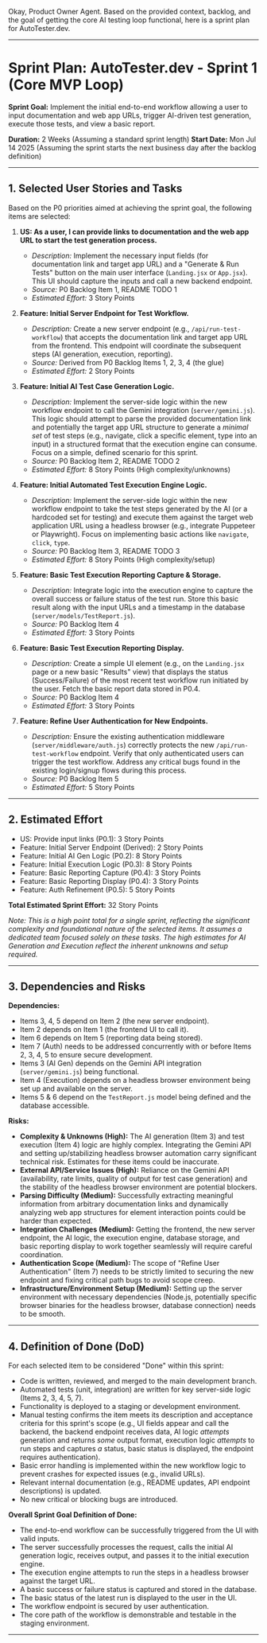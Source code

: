 Okay, Product Owner Agent. Based on the provided context, backlog, and the goal of getting the core
AI testing loop functional, here is a sprint plan for AutoTester.dev.

---

# Sprint Plan: AutoTester.dev - Sprint 1 (Core MVP Loop)

**Sprint Goal:** Implement the initial end-to-end workflow allowing a user to input documentation
and web app URLs, trigger AI-driven test generation, execute those tests, and view a basic report.

**Duration:** 2 Weeks (Assuming a standard sprint length) **Start Date:** Mon Jul 14 2025 (Assuming
the sprint starts the next business day after the backlog definition)

---

## 1. Selected User Stories and Tasks

Based on the P0 priorities aimed at achieving the sprint goal, the following items are selected:

1.  **US: As a user, I can provide links to documentation and the web app URL to start the test
    generation process.**

    - _Description:_ Implement the necessary input fields (for documentation link and target app
      URL) and a "Generate & Run Tests" button on the main user interface (`Landing.jsx` or
      `App.jsx`). This UI should capture the inputs and call a new backend endpoint.
    - _Source:_ P0 Backlog Item 1, README TODO 1
    - _Estimated Effort:_ 3 Story Points

2.  **Feature: Initial Server Endpoint for Test Workflow.**

    - _Description:_ Create a new server endpoint (e.g., `/api/run-test-workflow`) that accepts the
      documentation link and target app URL from the frontend. This endpoint will coordinate the
      subsequent steps (AI generation, execution, reporting).
    - _Source:_ Derived from P0 Backlog Items 1, 2, 3, 4 (the glue)
    - _Estimated Effort:_ 2 Story Points

3.  **Feature: Initial AI Test Case Generation Logic.**

    - _Description:_ Implement the server-side logic within the new workflow endpoint to call the
      Gemini integration (`server/gemini.js`). This logic should attempt to parse the provided
      documentation link and potentially the target app URL structure to generate a _minimal set_ of
      test steps (e.g., navigate, click a specific element, type into an input) in a structured
      format that the execution engine can consume. Focus on a simple, defined scenario for this
      sprint.
    - _Source:_ P0 Backlog Item 2, README TODO 2
    - _Estimated Effort:_ 8 Story Points (High complexity/unknowns)

4.  **Feature: Initial Automated Test Execution Engine Logic.**

    - _Description:_ Implement the server-side logic within the new workflow endpoint to take the
      test steps generated by the AI (or a hardcoded set for testing) and execute them against the
      target web application URL using a headless browser (e.g., integrate Puppeteer or Playwright).
      Focus on implementing basic actions like `navigate`, `click`, `type`.
    - _Source:_ P0 Backlog Item 3, README TODO 3
    - _Estimated Effort:_ 8 Story Points (High complexity/setup)

5.  **Feature: Basic Test Execution Reporting Capture & Storage.**

    - _Description:_ Integrate logic into the execution engine to capture the overall success or
      failure status of the test run. Store this basic result along with the input URLs and a
      timestamp in the database (`server/models/TestReport.js`).
    - _Source:_ P0 Backlog Item 4
    - _Estimated Effort:_ 3 Story Points

6.  **Feature: Basic Test Execution Reporting Display.**

    - _Description:_ Create a simple UI element (e.g., on the `Landing.jsx` page or a new basic
      "Results" view) that displays the status (Success/Failure) of the most recent test workflow
      run initiated by the user. Fetch the basic report data stored in P0.4.
    - _Source:_ P0 Backlog Item 4
    - _Estimated Effort:_ 3 Story Points

7.  **Feature: Refine User Authentication for New Endpoints.**
    - _Description:_ Ensure the existing authentication middleware (`server/middleware/auth.js`)
      correctly protects the new `/api/run-test-workflow` endpoint. Verify that only authenticated
      users can trigger the test workflow. Address any critical bugs found in the existing
      login/signup flows during this process.
    - _Source:_ P0 Backlog Item 5
    - _Estimated Effort:_ 5 Story Points

---

## 2. Estimated Effort

- US: Provide input links (P0.1): 3 Story Points
- Feature: Initial Server Endpoint (Derived): 2 Story Points
- Feature: Initial AI Gen Logic (P0.2): 8 Story Points
- Feature: Initial Execution Logic (P0.3): 8 Story Points
- Feature: Basic Reporting Capture (P0.4): 3 Story Points
- Feature: Basic Reporting Display (P0.4): 3 Story Points
- Feature: Auth Refinement (P0.5): 5 Story Points

**Total Estimated Sprint Effort:** 32 Story Points

_Note: This is a high point total for a single sprint, reflecting the significant complexity and
foundational nature of the selected items. It assumes a dedicated team focused solely on these
tasks. The high estimates for AI Generation and Execution reflect the inherent unknowns and setup
required._

---

## 3. Dependencies and Risks

**Dependencies:**

- Items 3, 4, 5 depend on Item 2 (the new server endpoint).
- Item 2 depends on Item 1 (the frontend UI to call it).
- Item 6 depends on Item 5 (reporting data being stored).
- Item 7 (Auth) needs to be addressed concurrently with or before Items 2, 3, 4, 5 to ensure secure
  development.
- Items 3 (AI Gen) depends on the Gemini API integration (`server/gemini.js`) being functional.
- Item 4 (Execution) depends on a headless browser environment being set up and available on the
  server.
- Items 5 & 6 depend on the `TestReport.js` model being defined and the database accessible.

**Risks:**

- **Complexity & Unknowns (High):** The AI generation (Item 3) and test execution (Item 4) logic are
  highly complex. Integrating the Gemini API and setting up/stabilizing headless browser automation
  carry significant technical risk. Estimates for these items could be inaccurate.
- **External API/Service Issues (High):** Reliance on the Gemini API (availability, rate limits,
  quality of output for test case generation) and the stability of the headless browser environment
  are potential blockers.
- **Parsing Difficulty (Medium):** Successfully extracting meaningful information from arbitrary
  documentation links and dynamically analyzing web app structures for element interaction points
  could be harder than expected.
- **Integration Challenges (Medium):** Getting the frontend, the new server endpoint, the AI logic,
  the execution engine, database storage, and basic reporting display to work together seamlessly
  will require careful coordination.
- **Authentication Scope (Medium):** The scope of "Refine User Authentication" (Item 7) needs to be
  strictly limited to securing the new endpoint and fixing critical path bugs to avoid scope creep.
- **Infrastructure/Environment Setup (Medium):** Setting up the server environment with necessary
  dependencies (Node.js, potentially specific browser binaries for the headless browser, database
  connection) needs to be smooth.

---

## 4. Definition of Done (DoD)

For each selected item to be considered "Done" within this sprint:

- Code is written, reviewed, and merged to the main development branch.
- Automated tests (unit, integration) are written for key server-side logic (Items 2, 3, 4, 5, 7).
- Functionality is deployed to a staging or development environment.
- Manual testing confirms the item meets its description and acceptance criteria for this sprint's
  scope (e.g., UI fields appear and call the backend, the backend endpoint receives data, AI logic
  _attempts_ generation and returns _some_ output format, execution logic _attempts_ to run steps
  and captures _a_ status, basic status is displayed, the endpoint requires authentication).
- Basic error handling is implemented within the new workflow logic to prevent crashes for expected
  issues (e.g., invalid URLs).
- Relevant internal documentation (e.g., README updates, API endpoint descriptions) is updated.
- No new critical or blocking bugs are introduced.

**Overall Sprint Goal Definition of Done:**

- The end-to-end workflow can be successfully triggered from the UI with valid inputs.
- The server successfully processes the request, calls the initial AI generation logic, receives
  output, and passes it to the initial execution engine.
- The execution engine attempts to run the steps in a headless browser against the target URL.
- A basic success or failure status is captured and stored in the database.
- The basic status of the latest run is displayed to the user in the UI.
- The workflow endpoint is secured by user authentication.
- The core path of the workflow is demonstrable and testable in the staging environment.

---
